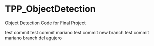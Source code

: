 # TPP_ObjectDetection
Object Detection Code for Final Project

test commit
test commit mariano
test commit new branch
test commit mariano branch del agujero